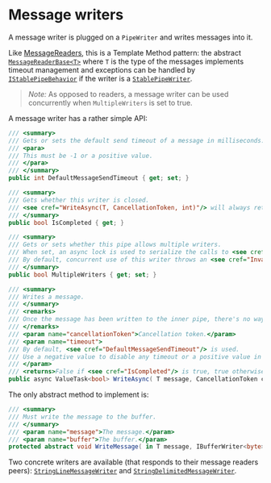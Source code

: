 # Message writers

A message writer is plugged on a `PipeWriter` and writes messages into it.

Like [MessageReaders](../MessageReader/README.md), this is a Template Method pattern: the
abstract [`MessageReaderBase<T>`](MessageWriterBase.cs) where `T` is the type of the messages
implements timeout management and exceptions can be handled
by [`IStablePipeBehavior`](../StablePipe/IStablePipeBehavior.cs) if the writer is a [`StablePipeWriter`](../StablePipe/StablePipeWriter.cs).

> *Note:* As opposed to readers, a message writer can be used concurrently when `MultipleWriters` is set to true.

A message writer has a rather simple API:
```csharp
/// <summary>
/// Gets or sets the default send timeout of a message in milliseconds.
/// <para>
/// This must be -1 or a positive value.
/// </para>
/// </summary>
public int DefaultMessageSendTimeout { get; set; }

/// <summary>
/// Gets whether this writer is closed.
/// <see cref="WriteAsync(T, CancellationToken, int)"/> will always return false.
/// </summary>
public bool IsCompleted { get; }

/// <summary>
/// Gets or sets whether this pipe allows multiple writers.
/// When set, an async lock is used to serialize the calls to <see cref="WriteAsync(T, CancellationToken, int)"/>.
/// By default, concurrent use of this writer throws an <see cref="InvalidOperationException"/>.
/// </summary>
public bool MultipleWriters { get; set; }

/// <summary>
/// Writes a message.
/// </summary>
/// <remarks>
/// Once the message has been written to the inner pipe, there's no way to know if it has been "sent" or not.
/// </remarks>
/// <param name="cancellationToken">Cancellation token.</param>
/// <param name="timeout">
/// By default, <see cref="DefaultMessageSendTimeout"/> is used.
/// Use a negative value to disable any timeout or a positive value in milliseconds for an explicit timeout.
/// </param>
/// <returns>False if <see cref="IsCompleted"/> is true, true otherwise. See remarks.</returns>
public async ValueTask<bool> WriteAsync( T message, CancellationToken cancellationToken, int timeout = 0 );
```

The only abstract method to implement is:
```csharp
/// <summary>
/// Must write the message to the buffer.
/// </summary>
/// <param name="message">The message.</param>
/// <param name="buffer">The buffer.</param>
protected abstract void WriteMessage( in T message, IBufferWriter<byte> buffer );
```

Two concrete writers are available (that responds to their message readers peers):
[`StringLineMessageWriter`](StringLineMessageWriter.cs) and [`StringDelimitedMessageWriter`](StringDelimitedMessageWriter.cs).
